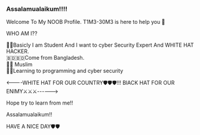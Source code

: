 ### Assalamualaikum!!!! 
Welcome To My NOOB Profile. T1M3-30M3 is here to help you 👋


WHO AM I??

🙂🙂Basicly I am Student And I want to cyber Security Expert And WHITE HAT HACKER.
<br>
🇧🇩🇧🇩Come from Bangladesh.<br>
🙂🙃 Muslim<br>
🤫🤫Learning to programming and cyber security <br>


<----WHITE HAT FOR OUR COUNTRY🛡️🛡️🛡️!!! 
     BlACK HAT FOR OUR ENIMY⚔️⚔️⚔️------>

Hope try to learn from me!!

Assalamualaikum!! 

HAVE A NICE DAY🛡️🛡️
